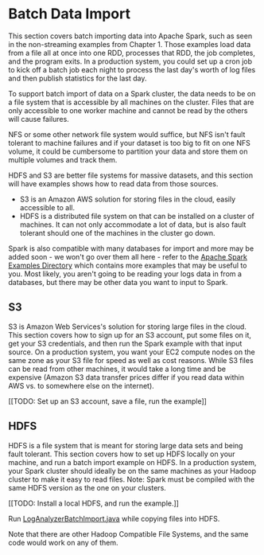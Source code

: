 # Batch Data Import

This section covers batch importing data into Apache Spark, such as
seen in the non-streaming examples from Chapter 1.  Those examples load data
from a file all at once into one RDD, processes that RDD, the job completes,
and the program exits.  In a production system, you could set up a cron job to
kick off a batch job each night to process the last day's worth of log files and
then publish statistics for the last day.

To support batch import of data on a Spark cluster, the data needs to be on a
file system that is accessible by all machines on the cluster.  Files that are
only accessible to one worker machine and cannot be read by the others will
cause failures.

NFS or some other network file system would suffice, but NFS isn't fault tolerant
to machine failures and if your dataset is too
big to fit on one NFS volume, it could be cumbersome to partition your data and
store them on multiple volumes and track them.

HDFS and S3 are better
file systems for massive datasets, and this section will have examples shows
how to read data from those sources.

* S3 is an Amazon AWS solution for storing files in the cloud, easily
accessible to all.
* HDFS is a distributed file system on that can be installed on a cluster of
machines.  It can not only accommodate a lot of data, but is also fault tolerant
should one of the machines in the cluster go down.

Spark is also compatible with many databases for import and more may
be added soon - we won't go over them all here - refer to the
[Apache Spark Examples Directory](https://github.com/apache/spark/tree/master/examples)
which contains more examples that may be useful to you.  Most likely, you
aren't going to be reading your logs data in from a databases, but there
may be other data you want to input to Spark.

## S3

S3 is Amazon Web Services's solution for storing large files in the cloud.
This section covers how to sign up for an S3 account, put some files on it,
get your S3 credentials, and then run the Spark example with that input source.
On a production system, you want your EC2 compute nodes on the same zone
as your S3 file for speed as well as cost reasons.  While S3 files can be read
from other machines, it would take a long time and be expensive (Amazon S3 data
transfer prices differ if you read data within AWS vs. to somewhere else on the
internet).

[[TODO: Set up an S3 account, save a file, run the example]]

## HDFS

HDFS is a file system that is meant for storing large data sets and being fault
tolerant.  This section covers how to set up HDFS locally on your machine,
and run a batch import example on HDFS.  In a production system, your Spark cluster
should ideally be on the same machines as your Hadoop cluster to make it easy to
read files.  Note: Spark must be compiled with the same HDFS version as the one
on your clusters.

[[TODO: Install a local HDFS, and run the example.]]

Run [LogAnalyzerBatchImport.java](src/main/java/com/databricks/apps/logs/chapter2/LogAnalyzerBatchImport.java)
while copying files into HDFS.

Note that there are other Hadoop Compatible File Systems, and the same code
would work on any of them.
